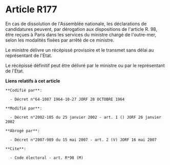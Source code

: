 # Article R177

En cas de dissolution de l'Assemblée nationale, les déclarations de candidatures peuvent, par dérogation aux dispositions de
l'article R. 98, être reçues à Paris dans les services du ministre chargé de l'outre-mer, selon les modalités fixées par
arrêté de ce ministre.

Le ministre délivre un récépissé provisoire et le transmet sans délai au représentant de l'Etat.

Le récépissé définitif peut être délivré par le ministre ou par le représentant de l'Etat.

**Liens relatifs à cet article**

	**Codifié par**:

	  - Décret n°64-1087 1964-10-27 JORF 28 OCTOBRE 1964

	**Modifié par**:

	  - Décret n°2002-105 du 25 janvier 2002 - art. 1 () JORF 26 janvier 2002

	**Abrogé par**:

	  - Décret n°2007-989 du 15 mai 2007 - art. 2 (V) JORF 16 mai 2007

	**Cite**:

	  - Code électoral - art. R*98 (M)
